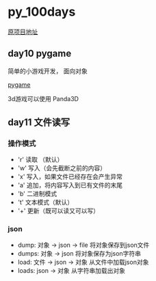 # py_100days
[原项目地址](https://github.com/jackfrued/Python-100-Days)


## day10 pygame
简单的小游戏开发， 面向对象

[pygame](https://www.pygame.org/news) 

3d游戏可以使用 Panda3D


## day11 文件读写
### 操作模式
* 'r'	读取 （默认）
* 'w'	写入（会先截断之前的内容）
* 'x'	写入，如果文件已经存在会产生异常
* 'a'	追加，将内容写入到已有文件的末尾
* 'b'	二进制模式
* 't'	文本模式（默认）
* '+'	更新（既可以读又可以写）

### json
* dump: 对象 -> json -> file  将对象保存到json文件
* dumps: 对象 -> json  将对象保存为json字符串
* load: 文件 -> json -> 对象  从文件中加载json对象
* loads: json -> 对象  从字符串加载出对象